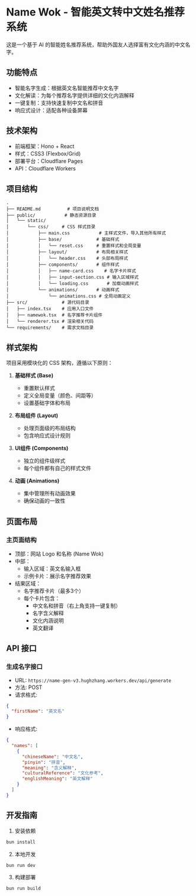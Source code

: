 # Name Wok - 智能英文转中文姓名推荐系统

这是一个基于 AI 的智能姓名推荐系统，帮助外国友人选择富有文化内涵的中文名字。

## 功能特点

- 智能名字生成：根据英文名智能推荐中文名字
- 文化解读：为每个推荐名字提供详细的文化内涵解释
- 一键复制：支持快速复制中文名和拼音
- 响应式设计：适配各种设备屏幕

## 技术架构

- 前端框架：Hono + React
- 样式：CSS3 (Flexbox/Grid)
- 部署平台：Cloudflare Pages
- API：Cloudflare Workers

## 项目结构

```
.
├── README.md          # 项目说明文档
├── public/           # 静态资源目录
│   └── static/      
│       └── css/     # CSS 样式目录
│           ├── main.css           # 主样式文件，导入其他所有样式
│           ├── base/             # 基础样式
│           │   └── reset.css     # 重置样式和全局变量
│           ├── layout/           # 布局相关样式
│           │   └── header.css    # 头部布局样式
│           ├── components/       # 组件样式
│           │   ├── name-card.css    # 名字卡片样式
│           │   ├── input-section.css # 输入区域样式
│           │   └── loading.css       # 加载动画样式
│           └── animations/       # 动画样式
│               └── animations.css # 全局动画定义
├── src/             # 源代码目录
│   ├── index.tsx    # 应用入口文件
│   ├── namewok.tsx  # 名字推荐卡片组件
│   └── renderer.tsx # 渲染相关代码
└── requirements/    # 需求文档目录
```

## 样式架构

项目采用模块化的 CSS 架构，遵循以下原则：

1. **基础样式 (Base)**
   - 重置默认样式
   - 定义全局变量（颜色、间距等）
   - 设置基础字体和布局

2. **布局组件 (Layout)**
   - 处理页面级的布局结构
   - 包含响应式设计规则

3. **UI组件 (Components)**
   - 独立的组件级样式
   - 每个组件都有自己的样式文件

4. **动画 (Animations)**
   - 集中管理所有动画效果
   - 确保动画的一致性

## 页面布局

### 主页面结构
- 顶部：网站 Logo 和名称 (Name Wok)
- 中部：
  - 输入区域：英文名输入框
  - 示例卡片：展示名字推荐效果
- 结果区域：
  - 名字推荐卡片（最多3个）
  - 每个卡片包含：
    * 中文名和拼音（右上角支持一键复制）
    * 名字含义解释
    * 文化内涵说明
    * 英文翻译

## API 接口

### 生成名字接口
- URL: `https://name-gen-v3.hughzhang.workers.dev/api/generate`
- 方法: POST
- 请求格式:
```json
{
  "firstName": "英文名"
}
```
- 响应格式:
```json
{
  "names": [
    {
      "chineseName": "中文名",
      "pinyin": "拼音",
      "meaning": "含义解释",
      "culturalReference": "文化参考",
      "englishMeaning": "英文解释"
    }
  ]
}
```

## 开发指南

1. 安装依赖
```bash
bun install
```

2. 本地开发
```bash
bun run dev
```

3. 构建部署
```bash
bun run build